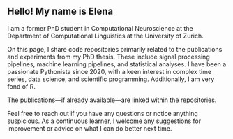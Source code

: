 ## Hello! My name is Elena

I am a former PhD student in Computational Neuroscience at the Department of Computational Linguistics at the University of Zurich.

On this page, I share code repositories primarily related to the publications and experiments from my PhD thesis. These include signal processing pipelines, machine learning pipelines, and statistical analyses. I have been a passionate Pythonista since 2020, with a keen interest in complex time series, data science, and scientific programming. Additionally, I am very fond of R.

The publications—if already available—are linked within the repositories.

Feel free to reach out if you have any questions or notice anything suspicious. As a continuous learner, I welcome any suggestions for improvement or advice on what I can do better next time.
